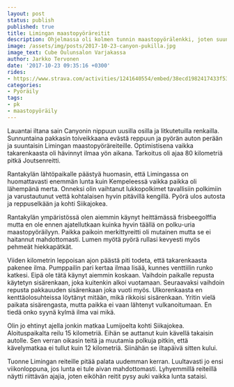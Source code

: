 ```yaml
---
layout: post
status: publish
published: true
title: Limingan maastopyöräreitit
description: Ohjelmassa oli kolmen tunnin maastopyörälenkki, joten suuntasin tarkistamaan Limingan maastopyöräreitistön.
image: /assets/img/posts/2017-10-23-canyon-pukilla.jpg
image_text: Cube Oulunsalon Varjakassa
author: Jarkko Tervonen
date: '2017-10-23 09:35:16 +0300'
rides:
- https://www.strava.com/activities/1241640554/embed/38ecd1982417433f53b05b75ee10dde2d925e47d
categories:
- Pyöräily
tags:
- pk
- maastopyöräily
---
```

Lauantai iltana sain Canyonin nippuun uusilla osilla ja litkutetuilla renkailla. Sunnuntaina pakkasin toiveikkaana evästä reppuun ja pyörän auton perään ja suuntaisin Limingan maastopyöräreiteille. Optimistisena vaikka takarenkaasta oli hävinnyt ilmaa yön aikana. Tarkoitus oli ajaa 80 kilometriä pitkä Joutsenreitti.

<!-- more -->

Rantakylän lähtöpaikalle päästyä huomasin, että Limingassa on huomattavasti enemmän lunta kuin Kempeleessä vaikka paikka oli lähempänä merta. Onneksi olin vaihtanut lukkopolkimet tavallisiin polkimiin ja varustautunut vettä kohtalaisen hyvin pitävillä kengillä. Pyörä ulos autosta ja reppuselkään ja kohti Siikajokea.

Rantakylän ympäristössä olen aiemmin käynyt heittämässä frisbeegolffia mutta en ole ennen ajatellutkaan kuinka hyvin täällä on polku-uria maastopyöräilyyn. Paikka paikoin merkittyreitti oli mutainen mutta se ei haitannut mahdottomasti. Lumen myötä pyörä rullasi kevyesti myös pehmeät hiekkapätkät.

Viiden kilometrin leppoisan ajon päästä piti todeta, että takarenkaasta pakenee ilma. Pumppailin pari kertaa ilmaa lisää, kunnes venttiilin runko katkesi. Eipä ole tätä käynyt aiemmin koskaan. Vaihdoin paikalle repusta käytetyn sisärenkaan, joka kuitenkin alkoi vuotamaan. Seuraavaksi vaihdoin repusta pakkauuden sisärenkaan joka vuoti myös. Ulkorenkaasta en kenttäolosuhteissa löytänyt mitään, mikä rikkoisi sisärenkaan. Yritin vielä paikata sisärengasta, mutta paikka ei vaan lähtenyt vulkanoitumaan. En tiedä onko syynä kylmä ilma vai mikä.

Olin jo ehtinyt ajella jonkin matkaa Lumijoelta kohti Siikajokea. Aloituspaikalta reilu 15 kilometriä. Eihän se auttanut kuin kävellä takaisin autolle. Sen verran oikasin teitä ja muutamia polkuja pitkin, että kävelymatkaa ei tullut kuin 12 kilometriä. Siinähän se iltapäivä sitten kului.

Tuonne Limingan reiteille pitää palata uudemman kerran. Luultavasti jo ensi viikonloppuna, jos lunta ei tule aivan mahdottomasti. Lyhyemmillä reiteillä näytti riittävän ajajia, joten eiköhän reitit pysy auki vaikka lunta sataisi.
